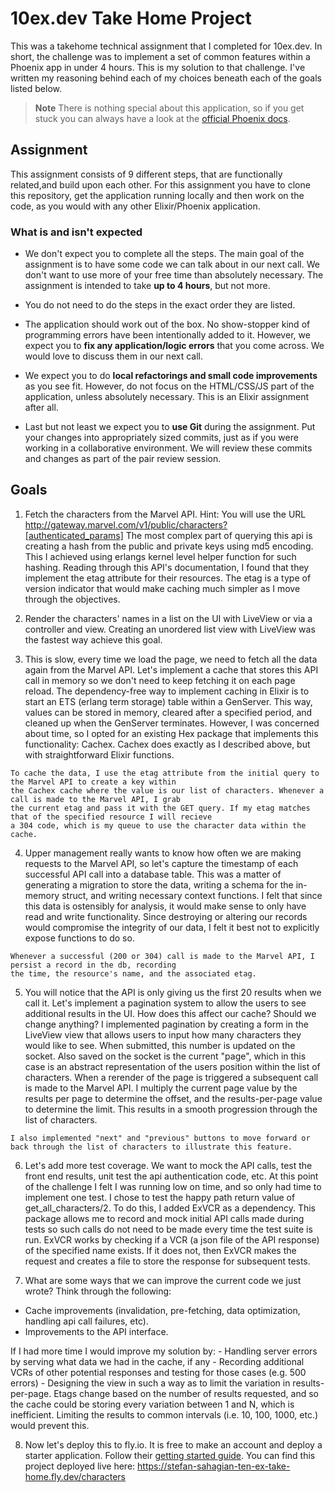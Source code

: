 # 10ex.dev Take Home Project

This was a takehome technical assignment that I completed for 10ex.dev.
In short, the challenge was to implement a set of common features within a Phoenix app in under 4 hours.
This is my solution to that challenge. I've written my reasoning behind each of my choices beneath each
of the goals listed below.

> **Note**
> There is nothing special about this application,
> so if you get stuck you can always have a look at the [official Phoenix docs](https://hexdocs.pm/phoenix/1.7.1/installation.html).

## Assignment

This assignment consists of 9 different steps, that are functionally related,and build upon each other.
For this assignment you have to clone this repository,
get the application running locally and then work on the code,
as you would with any other Elixir/Phoenix application.

### What is and isn't expected

- We don't expect you to complete all the steps.
The main goal of the assignment is to have some code we can talk about in our next call.
We don't want to use more of your free time than absolutely necessary.
The assignment is intended to take **up to 4 hours**, but not more.

- You do not need to do the steps in the exact order they are listed.

- The application should work out of the box.
No show-stopper kind of programming errors have been intentionally added to it.
However, we expect you to **fix any application/logic errors** that you come across.
We would love to discuss them in our next call.

- We expect you to do **local refactorings and small code improvements** as you see fit.
However, do not focus on the HTML/CSS/JS part of the application, unless absolutely necessary.
This is an Elixir assignment after all.

- Last but not least we expect you to **use Git** during the assignment.
Put your changes into appropriately sized commits,
just as if you were working in a collaborative environment. We will review these commits and 
changes as part of the pair review session. 


## Goals
  1. Fetch the characters from the Marvel API. Hint: You will use the URL
  http://gateway.marvel.com/v1/public/characters?[authenticated_params]
   The most complex part of querying this api is creating a hash from the public and private keys using md5 encoding.
   This I achieved using erlangs kernel level helper function for such hashing.
   Reading through this API's documentation, I found that they implement the etag attribute for their resources.
  The etag is a type of version indicator that would make caching much simpler as I move through the objectives.

  2. Render the characters' names in a list on the UI with LiveView or via a controller and view.
    Creating an unordered list view with LiveView was the fastest way achieve this goal.

  3. This is slow, every time we load the page, we need to fetch all the data again from the Marvel
  API. Let's implement a cache that stores this API call in memory so we don't need to keep
  fetching it on each page reload.
    The dependency-free way to implement caching in Elixir is to start an ETS (erlang term storage) table
    within a GenServer. This way, values can be stored in memory, cleared after a specified period, and cleaned up
    when the GenServer terminates. However, I was concerned about time, so I opted for an existing Hex package that
    implements this functionality: Cachex. Cachex does exactly as I described above, but with straightforward Elixir
    functions.

    To cache the data, I use the etag attribute from the initial query to the Marvel API to create a key within 
    the Cachex cache where the value is our list of characters. Whenever a call is made to the Marvel API, I grab
    the current etag and pass it with the GET query. If my etag matches that of the specified resource I will recieve
    a 304 code, which is my queue to use the character data within the cache.

  4. Upper management really wants to know how often we are making requests to the Marvel API, so
  let's capture the timestamp of each successful API call into a database table.
    This was a matter of generating a migration to store the data, writing a schema for the in-memory struct, and 
    writing necessary context functions. I felt that since this data is ostensibly for analysis, it would make 
    sense to only have read and write functionality. Since destroying or altering our records would compromise 
    the integrity of our data, I felt it best not to explicitly expose functions to do so.

    Whenever a successful (200 or 304) call is made to the Marvel API, I persist a record in the db, recording 
    the time, the resource's name, and the associated etag.

  5. You will notice that the API is only giving us the first 20 results when we call it. Let's implement a
  pagination system to allow the users to see additional results in the UI. How does this affect our cache? Should we change anything?
    I implemented pagination by creating a form in the LiveView view that allows users to input how many characters
    they would like to see. When submitted, this number is updated on the socket. Also saved on the socket is the current "page",
    which in this case is an abstract representation of the users position within the list of characters. When a rerender of the page
    is triggered a subsequent call is made to the Marvel API. I multiply the current page value by the results per page to determine
    the offset, and the results-per-page value to determine the limit. This results in a smooth progression through the list of characters.

    I also implemented "next" and "previous" buttons to move forward or back through the list of characters to illustrate this feature.

  6. Let's add more test coverage. We want to mock the API calls, test the front end results, unit test
  the api authentication code, etc.
    At this point of the challenge I felt I was running low on time, and so only had time to implement one test. I chose to test the
    happy path return value of get_all_characters/2. To do this, I added ExVCR as a dependency. This package allows me to record and 
    mock initial API calls made during tests so such calls do not need to be made every time the test suite is run. ExVCR works by 
    checking if a VCR (a json file of the API response) of the specified name exists. If it does not, then ExVCR makes the request
    and creates a file to store the response for subsequent tests. 

  7. What are some ways that we can improve the current code we just wrote? Think through the following:
  - Cache improvements (invalidation, pre-fetching, data optimization, handling api call failures, etc).
  - Improvements to the API interface.

  If I had more time I would improve my solution by:
    - Handling server errors by serving what data we had in the cache, if any
    - Recording additional VCRs of other potential responses and testing for those cases (e.g. 500 errors)
    - Designing the view in such a way as to limit the variation in results-per-page. Etags change based
      on the number of results requested, and so the cache could be storing every variation between 1 and N,
      which is inefficient. Limiting the results to common intervals (i.e. 10, 100, 1000, etc.) would prevent this.
    

8. Now let's deploy this to fly.io. It is free to make an account and deploy a starter application. Follow their [getting started guide](https://fly.io/docs/elixir/getting-started/existing/).
  You can find this project deployed live here: https://stefan-sahagian-ten-ex-take-home.fly.dev/characters